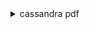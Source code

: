 <details> 
<summary> cassandra pdf
</summary> 
  
<details> 
<summary> CHAPTER 1 Introduction of cassandra
</summary> 

<details> 
<summary> CHAPTER 2 Security of cassandra </summary>
</summary>

